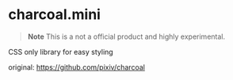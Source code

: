 # charcoal.mini

> **Note**
> This is a not a official product and highly experimental.

CSS only library for easy styling

original: https://github.com/pixiv/charcoal
